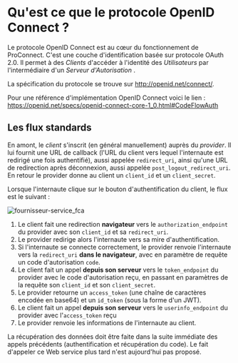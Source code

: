 # Qu'est ce que le protocole OpenID Connect ?

Le protocole OpenID Connect est au cœur du fonctionnement de ProConnect. C'est une couche d'identification basée sur protocole OAuth 2.0. Il permet à des *Clients* d'accéder à l'identité des *Utilisateurs*  par l'intermédiaire d'un *Serveur d'Autorisation* .

La spécification du protocole se trouve sur http://openid.net/connect/.

Pour une référence d'implémentation OpenID Connect voici le lien : https://openid.net/specs/openid-connect-core-1_0.html#CodeFlowAuth

## Les flux standards

En amont, le *client* s'inscrit (en général manuellement) auprès du *provider*. Il lui fournit une URL de callback (l'URL du client vers lequel l'internaute est redirigé une fois authentifié), aussi appelée `redirect_uri`, ainsi qu'une URL de redirection après déconnexion, aussi appelée `post_logout_redirect_uri`. En retour le provider donne au client un `client_id` et un `client_secret`.

Lorsque l'internaute clique sur le bouton d'authentification du client, le flux est le suivant :

![fournisseur-service_fca](/images/docs/flux_openid.png)

1. Le client fait une redirection **navigateur** vers le `authorization_endpoint` du provider avec son `client_id` et sa `redirect_uri`.
2. Le provider redirige alors l'internaute vers sa mire d'authentification.
3. Si l'internaute se connecte correctement, le provider renvoie l'internaute vers la `redirect_uri` **dans le navigateur**, avec en paramètre de requête un code d'autorisation `code`.
4. Le client fait un appel **depuis son serveur** vers le `token_endpoint` du provider avec le code d'autorisation reçu, en passant en paramètres de la requête son `client_id` et son `client_secret`.
5. Le provider retourne un `access_token` (une chaîne de caractères encodée en base64) et un `id_token` (sous la forme d'un JWT).
6. Le client fait un appel **depuis son serveur** vers le `userinfo_endpoint` du provider avec l'`access_token` reçu
7. Le provider renvoie les informations de l'internaute au client.
                        
La récupération des données doit être faite dans la suite immédiate des appels précédents (authentification et récupération du code). Le fait d'appeler ce Web service plus tard n'est aujourd'hui pas proposé.

